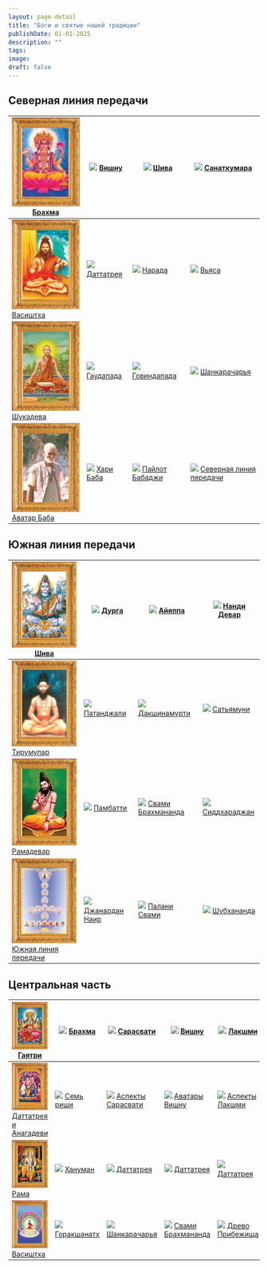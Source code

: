 ```yaml
---
layout: page-detail
title: "Боги и святые нашей традиции"
publishDate: 01-01-2025
description: ""
tags:
image:
draft: false
---
```


## Северная линия передачи 

| [![](/i/images/brahma_min.jpg)](/religiya-i-filosofiya/bogi-i-svyatye-nashey-traditsii/brakhma/) [Брахма](/religiya-i-filosofiya/bogi-i-svyatye-nashey-traditsii/brakhma/)                   | [![](/i/images/vishny_min.jpg)](/religiya-i-filosofiya/bogi-i-svyatye-nashey-traditsii/vishnu/) [Вишну](/religiya-i-filosofiya/bogi-i-svyatye-nashey-traditsii/vishnu/)                 | [![](/i/images/shiva_min.jpg)](/religiya-i-filosofiya/bogi-i-svyatye-nashey-traditsii/shiva/) [Шива](/religiya-i-filosofiya/bogi-i-svyatye-nashey-traditsii/shiva/)                                         | [![](/i/images/sanatkumara_min.jpg)](/religiya-i-filosofiya/bogi-i-svyatye-nashey-traditsii/sanatkumara/) [Санаткумара](/religiya-i-filosofiya/bogi-i-svyatye-nashey-traditsii/sanatkumara/)                                                     |
| -------------------------------------------------------------------------------------------------------------------------------------------------------------------------------------------- | --------------------------------------------------------------------------------------------------------------------------------------------------------------------------------------- | ----------------------------------------------------------------------------------------------------------------------------------------------------------------------------------------------------------- | ------------------------------------------------------------------------------------------------------------------------------------------------------------------------------------------------------------------------------------------------ |
| [![](/i/images/vasishtha_min.jpg)](/religiya-i-filosofiya/bogi-i-svyatye-nashey-traditsii/vasishtkha/) [Васиштха](/religiya-i-filosofiya/bogi-i-svyatye-nashey-traditsii/vasishtkha/)        | [![](/i/images/dattatreja_min.jpg)](/religiya-i-filosofiya/bogi-i-svyatye-nashey-traditsii/dattatreya/) [Даттатрея](/religiya-i-filosofiya/bogi-i-svyatye-nashey-traditsii/dattatreya/) | [![](/i/images/narada_min.jpg)](/religiya-i-filosofiya/bogi-i-svyatye-nashey-traditsii/narada/) [Нарада](/religiya-i-filosofiya/bogi-i-svyatye-nashey-traditsii/narada/)                                    | [![](/i/images/vjasa_min.jpg)](/religiya-i-filosofiya/bogi-i-svyatye-nashey-traditsii/vyasa/) [Вьяса](/religiya-i-filosofiya/bogi-i-svyatye-nashey-traditsii/vyasa/)                                                                             |
| [![](/i/images/shukadeva_min.jpg)](/religiya-i-filosofiya/bogi-i-svyatye-nashey-traditsii/shukadeva/) [Шукадева](/religiya-i-filosofiya/bogi-i-svyatye-nashey-traditsii/shukadeva/)          | [![](/i/images/gaudapada_min.jpg)](/religiya-i-filosofiya/bogi-i-svyatye-nashey-traditsii/gaudapada/) [Гаудапада](/religiya-i-filosofiya/bogi-i-svyatye-nashey-traditsii/gaudapada/)    | [![](/i/images/govinda_bhagavatpada_min.jpg)](/religiya-i-filosofiya/bogi-i-svyatye-nashey-traditsii/govindapada/) [Говиндапада](/religiya-i-filosofiya/bogi-i-svyatye-nashey-traditsii/govindapada/)       | [![](/i/images/shankaracharja_min.jpg)](/religiya-i-filosofiya/bogi-i-svyatye-nashey-traditsii/shankaracharya/) [Шанкарачарья](/religiya-i-filosofiya/bogi-i-svyatye-nashey-traditsii/shankaracharya/)                                           |
| [![](/i/images/avatar_baba_min.jpg)](/religiya-i-filosofiya/bogi-i-svyatye-nashey-traditsii/avatar-baba/) [Аватар Баба](/religiya-i-filosofiya/bogi-i-svyatye-nashey-traditsii/avatar-baba/) | [![](/i/images/hari_baba_min.jpg)](/religiya-i-filosofiya/bogi-i-svyatye-nashey-traditsii/khari-baba/) [Хари Баба](/religiya-i-filosofiya/bogi-i-svyatye-nashey-traditsii/khari-baba/)  | [![](/i/images/pajlot_babadzhi_min.jpg)](/religiya-i-filosofiya/bogi-i-svyatye-nashey-traditsii/paylot-babadzhi/) [Пайлот Бабаджи](/religiya-i-filosofiya/bogi-i-svyatye-nashey-traditsii/paylot-babadzhi/) | [![](/i/images/severnay_linija_peredachi.jpg)](/religiya-i-filosofiya/bogi-i-svyatye-nashey-traditsii/severnaya-liniya-peredachi/) [Северная линия передачи](/religiya-i-filosofiya/bogi-i-svyatye-nashey-traditsii/severnaya-liniya-peredachi/) |

## Южная линия передачи 

| [![](/i/images/shiva_min_2.jpg)](/religiya-i-filosofiya/bogi-i-svyatye-nashey-traditsii/shiva/) [Шива](/religiya-i-filosofiya/bogi-i-svyatye-nashey-traditsii/shiva/)                                                                 | [![](/i/images/durga_min.jpg)](/religiya-i-filosofiya/bogi-i-svyatye-nashey-traditsii/durga/) [Дурга](/religiya-i-filosofiya/bogi-i-svyatye-nashey-traditsii/durga/)                                        | [![](/i/images/ajjappa_min.jpg)](/religiya-i-filosofiya/bogi-i-svyatye-nashey-traditsii/ayyappa/) [Айяппа](/religiya-i-filosofiya/bogi-i-svyatye-nashey-traditsii/ayyappa/)                                                | [![](/i/images/nandi_devar_min.jpg)](/religiya-i-filosofiya/bogi-i-svyatye-nashey-traditsii/nandi-devar/) [Нанди Девар](/religiya-i-filosofiya/bogi-i-svyatye-nashey-traditsii/nandi-devar/)          |
| ------------------------------------------------------------------------------------------------------------------------------------------------------------------------------------------------------------------------------------- | ----------------------------------------------------------------------------------------------------------------------------------------------------------------------------------------------------------- | -------------------------------------------------------------------------------------------------------------------------------------------------------------------------------------------------------------------------- | ----------------------------------------------------------------------------------------------------------------------------------------------------------------------------------------------------- |
| [![](/i/images/tirumular_min.jpg)](/religiya-i-filosofiya/bogi-i-svyatye-nashey-traditsii/tirumular/) [Тирумулар](/religiya-i-filosofiya/bogi-i-svyatye-nashey-traditsii/tirumular/)                                                  | [![](/i/images/patandzhali_min.jpg)](/religiya-i-filosofiya/bogi-i-svyatye-nashey-traditsii/patandzhali/) [Патанджали](/religiya-i-filosofiya/bogi-i-svyatye-nashey-traditsii/patandzhali/)                 | [![](/i/images/dakshinamurti_min.jpg)](/religiya-i-filosofiya/bogi-i-svyatye-nashey-traditsii/dakshinamurti/) [Дакшинамурти](/religiya-i-filosofiya/bogi-i-svyatye-nashey-traditsii/dakshinamurti/)                        | [![](/i/images/satjamuni_min.jpg)](/religiya-i-filosofiya/bogi-i-svyatye-nashey-traditsii/satyamuni/) [Сатьямуни](/religiya-i-filosofiya/bogi-i-svyatye-nashey-traditsii/satyamuni/)                  |
| [![](/i/images/ramadevar_min.jpg)](/religiya-i-filosofiya/bogi-i-svyatye-nashey-traditsii/ramadevar/) [Рамадевар](/religiya-i-filosofiya/bogi-i-svyatye-nashey-traditsii/ramadevar/)                                                  | [![](/i/images/pambatti_min.jpg)](/religiya-i-filosofiya/bogi-i-svyatye-nashey-traditsii/pambatti/) [Памбатти](/religiya-i-filosofiya/bogi-i-svyatye-nashey-traditsii/pambatti/)                            | [![](/i/images/svami_brahmananda_min.jpg)](/religiya-i-filosofiya/bogi-i-svyatye-nashey-traditsii/svami-brakhmananda-1/) [Свами Брахмананда](/religiya-i-filosofiya/bogi-i-svyatye-nashey-traditsii/svami-brakhmananda-1/) | [![](/i/images/siddharadzhan_min.jpg)](/religiya-i-filosofiya/bogi-i-svyatye-nashey-traditsii/siddkharadzhan/) [Сиддхараджан](/religiya-i-filosofiya/bogi-i-svyatye-nashey-traditsii/siddkharadzhan/) |
| [![](/i/images/juzhnaja_linija_min.jpg)](/religiya-i-filosofiya/bogi-i-svyatye-nashey-traditsii/yuzhnaya-liniya-peredachi/) [Южная линия передачи](/religiya-i-filosofiya/bogi-i-svyatye-nashey-traditsii/yuzhnaya-liniya-peredachi/) | [![](/i/images/dzhanardan_nair_min.jpg)](/religiya-i-filosofiya/bogi-i-svyatye-nashey-traditsii/dzhanardan-nair/) [Джанардан Наир](/religiya-i-filosofiya/bogi-i-svyatye-nashey-traditsii/dzhanardan-nair/) | [![](/i/images/palani_svami_min.jpg)](/religiya-i-filosofiya/bogi-i-svyatye-nashey-traditsii/palani-svami/) [Палани Свами](/religiya-i-filosofiya/bogi-i-svyatye-nashey-traditsii/palani-svami/)                           | [![](/i/images/shubhananda_min.jpg)](/religiya-i-filosofiya/bogi-i-svyatye-nashey-traditsii/shubkhananda/) [Шубхананда](/religiya-i-filosofiya/bogi-i-svyatye-nashey-traditsii/shubkhananda/)         |

## Центральная часть

| [![](/i/images/gajatri_min.jpg)](/religiya-i-filosofiya/bogi-i-svyatye-nashey-traditsii/gayatri/) [Гаятри](/religiya-i-filosofiya/bogi-i-svyatye-nashey-traditsii/gayatri/)                                                             | [![](/i/images/brahma_min_2.jpg)](/religiya-i-filosofiya/bogi-i-svyatye-nashey-traditsii/brakhma/) [Брахма](/religiya-i-filosofiya/bogi-i-svyatye-nashey-traditsii/brakhma/)                      | [![](/i/images/sarasvati_min.jpg)](/religiya-i-filosofiya/bogi-i-svyatye-nashey-traditsii/sarasvati/) [Сарасвати](/religiya-i-filosofiya/bogi-i-svyatye-nashey-traditsii/sarasvati/)                                                | [![](/i/images/vishny_min_2.jpg)](/religiya-i-filosofiya/bogi-i-svyatye-nashey-traditsii/vishnu/) [Вишну](/religiya-i-filosofiya/bogi-i-svyatye-nashey-traditsii/vishnu/)                                                       | [![](/i/images/lakshmi_min.jpg)](/religiya-i-filosofiya/bogi-i-svyatye-nashey-traditsii/lakshmi/) [Лакшми](/religiya-i-filosofiya/bogi-i-svyatye-nashey-traditsii/lakshmi/)                                                      | [![](/i/images/shiva_min_3.jpg)](/religiya-i-filosofiya/bogi-i-svyatye-nashey-traditsii/shiva/) [Шива](/religiya-i-filosofiya/bogi-i-svyatye-nashey-traditsii/shiva/)                                                                                   | [![](/i/images/parvati_min.jpg)](/religiya-i-filosofiya/bogi-i-svyatye-nashey-traditsii/parvati/) [Парвати](/religiya-i-filosofiya/bogi-i-svyatye-nashey-traditsii/parvati/)                                                          | [![](/i/images/ganesha_min.jpg)](/religiya-i-filosofiya/bogi-i-svyatye-nashey-traditsii/ganesha/) [Ганеша](/religiya-i-filosofiya/bogi-i-svyatye-nashey-traditsii/ganesha/")                                                     | [![](/i/images/сhetyre_kumara_min.jpg)](/religiya-i-filosofiya/bogi-i-svyatye-nashey-traditsii/chetyre-kumara/) [Четыре кумара](/religiya-i-filosofiya/bogi-i-svyatye-nashey-traditsii/chetyre-kumara/) |
| --------------------------------------------------------------------------------------------------------------------------------------------------------------------------------------------------------------------------------------- | ------------------------------------------------------------------------------------------------------------------------------------------------------------------------------------------------- | ----------------------------------------------------------------------------------------------------------------------------------------------------------------------------------------------------------------------------------- | ------------------------------------------------------------------------------------------------------------------------------------------------------------------------------------------------------------------------------- | -------------------------------------------------------------------------------------------------------------------------------------------------------------------------------------------------------------------------------- | ------------------------------------------------------------------------------------------------------------------------------------------------------------------------------------------------------------------------------------------------------- | ------------------------------------------------------------------------------------------------------------------------------------------------------------------------------------------------------------------------------------- | -------------------------------------------------------------------------------------------------------------------------------------------------------------------------------------------------------------------------------- | ------------------------------------------------------------------------------------------------------------------------------------------------------------------------------------------------------- |
| [![](/i/images/dattatreja_i_anagadevi_min.jpg)](/religiya-i-filosofiya/bogi-i-svyatye-nashey-traditsii/dattatreya-i-anagadevi/) [Даттатрея и Анагадеви](/religiya-i-filosofiya/bogi-i-svyatye-nashey-traditsii/dattatreya-i-anagadevi/) | [![](/i/images/sem_rishi_min.jpg)](/religiya-i-filosofiya/bogi-i-svyatye-nashey-traditsii/sem-rishi/) [Семь риши](/religiya-i-filosofiya/bogi-i-svyatye-nashey-traditsii/sem-rishi/)              | [![](/i/images/sem_aspektov_sarasvati_min.jpg)](/religiya-i-filosofiya/bogi-i-svyatye-nashey-traditsii/sem-aspektov-sarasvati/) [Аспекты Сарасвати](/religiya-i-filosofiya/bogi-i-svyatye-nashey-traditsii/sem-aspektov-sarasvati/) | [![](/i/images/desjat_avatarov_vishnu_min.jpg)](/religiya-i-filosofiya/bogi-i-svyatye-nashey-traditsii/desyat-avatarov-vishnu/) [Аватары Вишну](/religiya-i-filosofiya/bogi-i-svyatye-nashey-traditsii/desyat-avatarov-vishnu/) | [![](/i/images/vosem_aspektov_lakshmi_min.jpg)](/religiya-i-filosofiya/bogi-i-svyatye-nashey-traditsii/vosem-aspektov-lakshmi/) [Аспекты Лакшми](/religiya-i-filosofiya/bogi-i-svyatye-nashey-traditsii/vosem-aspektov-lakshmi/) | [![](/i/images/аspekty_shivy_min.jpg)](/religiya-i-filosofiya/bogi-i-svyatye-nashey-traditsii/aspekty-shivy/) [Аспекты Шивы](/religiya-i-filosofiya/bogi-i-svyatye-nashey-traditsii/aspekty-shivy/)                                                     | [![](/i/images/devjat_form_durgi_min.jpg)](/religiya-i-filosofiya/bogi-i-svyatye-nashey-traditsii/devyat-form-durgi/) [Аспекты Дурги](/religiya-i-filosofiya/bogi-i-svyatye-nashey-traditsii/devyat-form-durgi/)                      | [![](/i/images/vosem_avatarov_ganeshi_min.jpg)](/religiya-i-filosofiya/bogi-i-svyatye-nashey-traditsii/vosem-avatarov-ganeshi/) [Аватары Ганеши](/religiya-i-filosofiya/bogi-i-svyatye-nashey-traditsii/vosem-avatarov-ganeshi/) | [![](/i/images/dhanvantari_min.jpg)](/religiya-i-filosofiya/bogi-i-svyatye-nashey-traditsii/dkhanvantari/) [Дханвантари](/religiya-i-filosofiya/bogi-i-svyatye-nashey-traditsii/dkhanvantari/)          |
| [![](/i/images/rama_min.jpg)](/religiya-i-filosofiya/bogi-i-svyatye-nashey-traditsii/rama/) [Рама](/religiya-i-filosofiya/bogi-i-svyatye-nashey-traditsii/rama/)                                                                        | [![](/i/images/hanuman_min.jpg)](/religiya-i-filosofiya/bogi-i-svyatye-nashey-traditsii/khanuman/) [Хануман](/religiya-i-filosofiya/bogi-i-svyatye-nashey-traditsii/khanuman/)                    | [![](/i/images/dattatreja_min_2.jpg)](/religiya-i-filosofiya/bogi-i-svyatye-nashey-traditsii/dattatreya/) [Даттатрея](/religiya-i-filosofiya/bogi-i-svyatye-nashey-traditsii/dattatreya/)                                           | [![](/i/images/dattatreja_min_3.jpg)](/religiya-i-filosofiya/bogi-i-svyatye-nashey-traditsii/dattatreya/) [Даттатрея](/religiya-i-filosofiya/bogi-i-svyatye-nashey-traditsii/dattatreya/)                                       | [![](/i/images/dattatreja_min_4.jpg)](/religiya-i-filosofiya/bogi-i-svyatye-nashey-traditsii/dattatreya/) [Даттатрея](/religiya-i-filosofiya/bogi-i-svyatye-nashey-traditsii/dattatreya/)                                        | [![](/i/images/dattatreja_min_5.jpg)](/religiya-i-filosofiya/bogi-i-svyatye-nashey-traditsii/dattatreya/) [Даттатрея](/religiya-i-filosofiya/bogi-i-svyatye-nashey-traditsii/dattatreya/)                                                               | [![](/i/images/shripada_shrivallabha_min.jpg)](/religiya-i-filosofiya/bogi-i-svyatye-nashey-traditsii/shripada-shrivallabkha/) [Шрипада Шри Валлабха](/religiya-i-filosofiya/bogi-i-svyatye-nashey-traditsii/shripada-shrivallabkha/) | [![](/i/images/krishna_min.jpg)](/religiya-i-filosofiya/bogi-i-svyatye-nashey-traditsii/krishna/) [Кришна](/religiya-i-filosofiya/bogi-i-svyatye-nashey-traditsii/krishna/)                                                      | [![](/i/images/kartikeja_min.jpg)](/religiya-i-filosofiya/bogi-i-svyatye-nashey-traditsii/kartikeya/) [Картикея](/religiya-i-filosofiya/bogi-i-svyatye-nashey-traditsii/kartikeya/)                     |
| [![](/i/images/vasishtha_min_2.jpg)](/religiya-i-filosofiya/bogi-i-svyatye-nashey-traditsii/vasishtkha/) [Васиштха](/religiya-i-filosofiya/bogi-i-svyatye-nashey-traditsii/vasishtkha/)                                                 | [![](/i/images/gorakshanath_min.jpg)](/religiya-i-filosofiya/bogi-i-svyatye-nashey-traditsii/gorakshanatkh/) [Горакшанатх](/religiya-i-filosofiya/bogi-i-svyatye-nashey-traditsii/gorakshanatkh/) | [![](/i/images/shankaracharja_min_2.jpg)](/religiya-i-filosofiya/bogi-i-svyatye-nashey-traditsii/shankaracharya/) [Шанкарачарья](/religiya-i-filosofiya/bogi-i-svyatye-nashey-traditsii/shankaracharya/)                            | [![](/i/images/svami_brahmananda_min_2.jpg)](/religiya-i-filosofiya/bogi-i-svyatye-nashey-traditsii/svami-brakhmananda-1/) [Свами Брахмананда](/religiya-i-filosofiya/bogi-i-svyatye-nashey-traditsii/svami-brakhmananda-1/)    | [![](/i/images/drevo_min.jpg)](/religiya-i-filosofiya/bogi-i-svyatye-nashey-traditsii/drevo-pribezhishcha-1/) [Древо Прибежища](/religiya-i-filosofiya/bogi-i-svyatye-nashey-traditsii/drevo-pribezhishcha-1/)                   | [![](/i/images/cvami_vishnudevananda_giri_min.jpg)](/religiya-i-filosofiya/bogi-i-svyatye-nashey-traditsii/cvami-vishnudevananda-giri/) [Свами Вишнудевананда Гири](/religiya-i-filosofiya/bogi-i-svyatye-nashey-traditsii/cvami-vishnudevananda-giri/) | [![](/i/images/svami_brahmananda_min_3.jpg)](/religiya-i-filosofiya/bogi-i-svyatye-nashey-traditsii/svami-brakhmananda-1/) [Свами Брахмананда](/religiya-i-filosofiya/bogi-i-svyatye-nashey-traditsii/svami-brakhmananda-1/)          | [![](/i/images/svami_brahmananda_min_4.jpg)](/religiya-i-filosofiya/bogi-i-svyatye-nashey-traditsii/svami-brakhmananda-1/) [Свами Брахмананда](/religiya-i-filosofiya/bogi-i-svyatye-nashey-traditsii/svami-brakhmananda-1/)     | [![](/i/images/ramalinga_min.jpg)](/religiya-i-filosofiya/bogi-i-svyatye-nashey-traditsii/ramalinga/) [Рамалинга](/religiya-i-filosofiya/bogi-i-svyatye-nashey-traditsii/ramalinga/)                    |

  
